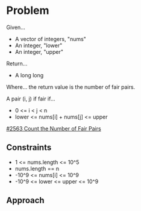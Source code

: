 
# Problem
Given...
- A vector of integers, "nums"
- An integer, "lower"
- An integer, "upper"

Return...
- A long long

Where...
the return value is the number of fair pairs.

A pair \(i, j) if fair if...
- 0 <= i < j < n
- lower <= nums\[i] + nums\[j] <= upper

[#2563 Count the Number of Fair Pairs](https://leetcode.com/problems/count-the-number-of-fair-pairs/description/)

## Constraints
- 1 <= nums.length <= 10^5
- nums.length == n
- -10^9 <= nums\[i] <= 10^9
- -10^9 <= lower <= upper <= 10^9

## Approach



